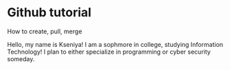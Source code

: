 # Github tutorial
How to create, pull, merge

Hello, my name is Kseniya! I am a sophmore in college, studying Information Technology! I plan to either specialize in programming or cyber security someday. 
